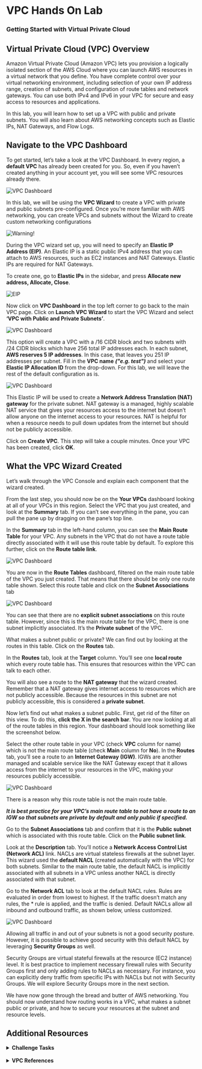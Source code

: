 # VPC Hands On Lab
### Getting Started with Virtual Private Cloud

## **Virtual Private Cloud (VPC) Overview**

Amazon Virtual Private Cloud (Amazon VPC) lets you provision a logically isolated section of the AWS Cloud where you can launch AWS resources in a virtual network that you define. You have complete control over your virtual networking environment, including selection of your own IP address range, creation of subnets, and configuration of route tables and network gateways. You can use both IPv4 and IPv6 in your VPC for secure and easy access to resources and applications.

In this lab, you will learn how to set up a VPC with public and private subnets. You will also learn about AWS networking concepts such as Elastic IPs, NAT Gateways, and Flow Logs.

## **Navigate to the VPC Dashboard**

To get started, let’s take a look at the VPC Dashboard.  In every region, a **default VPC** has already been created for you. So, even if you haven’t created anything in your account yet, you will see some VPC resources already there.

![VPC Dashboard](vpc1.png)

In this lab, we will be using the **VPC Wizard** to create a VPC with private and public subnets pre-configured. Once you’re more familiar with AWS networking, you can create VPCs and subnets without the Wizard to create custom networking configurations

![Warning!](../static/Warning.png)

During the VPC wizard set up, you will need to specify an **Elastic IP Address (EIP)**. An Elastic IP is a static public IPv4 address that you can attach to AWS resources, such as EC2 instances and NAT Gateways. Elastic IPs are required for NAT Gateways.

To create one, go to **Elastic IPs** in the sidebar, and press **Allocate new address, Allocate, Close**.

![EIP](EIP.png)

Now click on **VPC Dashboard** in the top left corner to go back to the main VPC page. 
Click on **Launch VPC Wizard** to start the VPC Wizard and select **‘VPC with Public and Private Subnets’**. 

![VPC Dashboard](vpc2.png)

This option will create a VPC with a /16 CIDR block and two subnets with /24 CIDR blocks which have 256 total IP addresses each. In each subnet, **AWS reserves 5 IP addresses**. In this case, that leaves you 251 IP addresses per subnet. Fill in the **VPC name** **_("e.g. test")_** and select your **Elastic IP Allocation ID** from the drop-down. For this lab, we will leave the rest of the default configuration as is.

![VPC Dashboard](vpc3.png)

This Elastic IP will be used to create a **Network Address Translation (NAT) gateway** for the private subnet. NAT gateway is a managed, highly scalable NAT service that gives your resources access to the internet but doesn’t allow anyone on the internet access to your resources. NAT is helpful for when a resource needs to pull down updates from the internet but should not be publicly accessible.

Click on **Create VPC**. This step will take a couple minutes. Once your VPC has been created, click **OK**. 

## **What the VPC Wizard Created**
Let’s walk through the VPC Console and explain each component that the wizard created. 

From the last step, you should now be on the **Your VPCs** dashboard looking at all of your VPCs in this region. Select the VPC that you just created, and look at the **Summary** tab. If you can’t see everything in the pane, you can pull the pane up by dragging on the pane’s top line. 

In the **Summary** tab in the left-hand column, you can see the **Main Route Table** for your VPC. Any subnets in the VPC that do not have a route table directly associated with it will use this route table by default. To explore this further, click on the **Route table link**.

![VPC Dashboard](vpc4.png)

You are now in the **Route Tables** dashboard, filtered on the main route table of the VPC you just created. That means that there should be only one route table shown. Select this route table and click on the **Subnet Associations** tab

![VPC Dashboard](vpc5.png)

You can see that there are no **explicit subnet associations** on this route table. However, since this is the main route table for the VPC, there is one subnet implicitly associated. It’s the **Private subnet** of the VPC. 

What makes a subnet public or private? We can find out by looking at the routes in this table. 
Click on the **Routes** tab. 

In the **Routes** tab, look at the **Target** column. You’ll see one **local route** which every route table has. This ensures that resources within the VPC can talk to each other.

You will also see a route to the **NAT gateway** that the wizard created. Remember that a NAT gateway gives internet access to resources which are not publicly accessible. Because the resources in this subnet are not publicly accessible, this is considered a **private subnet**. 

Now let’s find out what makes a subnet public. First, get rid of the filter on this view. To do this, **click the X in the search bar**. You are now looking at all of the route tables in this region. Your dashboard should look something like the screenshot below. 

Select the other route table in your VPC (check **VPC** column for name) which is not the main route table (check **Main** column for **No**). In the **Routes** tab, you’ll see a route to an **Internet Gateway (IGW)**. IGWs are another managed and scalable service like the NAT Gateway except that it allows access from the internet to your resources in the VPC, making your resources publicly accessible. 

![VPC Dashboard](vpc6.png)

There is a reason why this route table is not the main route table. 

**_It is best practice for your VPC’s main route table to not have a route to an IGW so that subnets are private by default and only public if specified._**

Go to the **Subnet Associations** tab and confirm that it is the **Public subnet** which is associated with this route table. Click on the **Public subnet link**.

Look at the **Description** tab. You’ll notice a **Network Access Control List (Network ACL)** link. NACLs are virtual stateless firewalls at the subnet layer. This wizard used the **default NACL** (created automatically with the VPC) for both subnets. Similar to the main route table, the default NACL is implicitly associated with all subnets in a VPC unless another NACL is directly associated with that subnet. 

Go to the **Network ACL** tab to look at the default NACL rules. Rules are evaluated in order from lowest to highest. If the traffic doesn’t match any rules, the * rule is applied, and the traffic is denied. Default NACLs allow all inbound and outbound traffic, as shown below, unless customized.

![VPC Dashboard](vpc7.png)

Allowing all traffic in and out of your subnets is not a good security posture. However, it is possible to achieve good security with this default NACL by leveraging **Security Groups** as well. 

Security Groups are virtual stateful firewalls at the resource (EC2 instance) level. It is best practice to implement necessary firewall rules with Security Groups first and only adding rules to NACLs as necessary. For instance, you can explicitly deny traffic from specific IPs with NACLs but not with Security Groups. We will explore Security Groups more in the next section.

We have now gone through the bread and butter of AWS networking. You should now understand how routing works in a VPC, what makes a subnet public or private, and how to secure your resources at the subnet and resource levels.

## **Additional Resources**

<Details>
<Summary><b>Challenge Tasks</b></Summary>

### **Use CloudFormation to deploy a VPC**

#### **Creating the template**

Create a CloudFormation template using the skeleton below and save it as **VPC.yml**

```YAML
AWSTemplateFormatVersion: 2010-09-09
# This CloudFormation template deploys a basic VPC / Network. 
Resources:
  # First, a VPC:
  VPC:
    Type: AWS::EC2::VPC
    Properties:
      CidrBlock: 
      ...
      ...
      Tags:
      - Key: Name
        Value:  !Join ['', [!Ref "AWS::StackName", "-VPC" ]]

```

**Indentation:** "Resources:" should have no spaces preceding it.  "VPC:" should be indented two spaces, "Type" and "Properties" should be indented two more spaces, etc.  **DO NOT** use tabs,

**Help resources:** https://docs.aws.amazon.com/AWSCloudFormation/latest/UserGuide/aws-resource-ec2-vpc.html#aws-resource-ec2-vpc-properties

#### **Running the template**

##### 1. From the console

From a browser open the [AWS Management Console](https://ap-southeast-2.console.aws.amazon.com/cloudformation/home?region=ap-southeast-2).  Sign in, select any region.  Find CloudFormation in the menus, use the search feature if needed.  Once in, click "Create Stack".  Select the option to upload your own template, and hit next.

##### **2. CLI**

```bash
aws cloudformation create-stack --stack-name MyNetwork --template-body file://vpc.yml

```

```--stack-name``` Can be anything you like <br>
```--template-body``` The file you have been working on (VPC.yml)

</Details>

<br>

<Details>
<Summary><b>VPC References</b></Summary>

**1. VPC Introduction:** https://docs.aws.amazon.com/AmazonVPC/latest/UserGuide/

**2. PC Subnets:** https://docs.aws.amazon.com/AmazonVPC/latest/UserGuide/VPC_Subnets.html

**3. VPC wizard configuration:** https://docs.aws.amazon.com/AmazonVPC/latest/UserGuide/VPC_Scenario2.html 

**4. NAT Gateways:** https://docs.aws.amazon.com/AmazonVPC/latest/UserGuide/vpc-nat-gateway.html 

**5. Elastic IPs:** https://docs.aws.amazon.com/AmazonVPC/latest/UserGuide/vpc-eips.html 

**6. Security Groups and NACLs:** https://docs.aws.amazon.com/AmazonVPC/latest/UserGuide/VPC_Security.html

</Details>